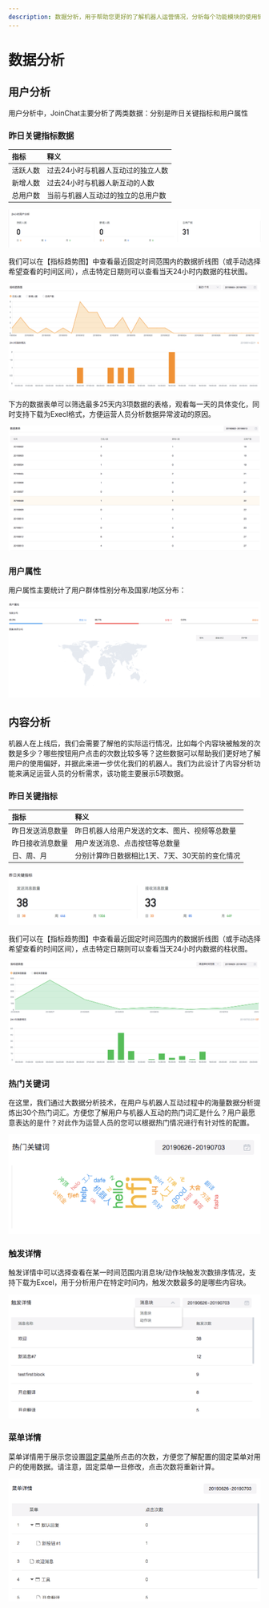 ```yaml
---
description: 数据分析，用于帮助您更好的了解机器人运营情况，分析每个功能模块的使用情况，辅助进行相关流程及转化的改进。
---
```


# 数据分析

## 用户分析

用户分析中，JoinChat主要分析了两类数据：分别是昨日关键指标和用户属性

### 昨日关键指标数据

| 指标 | 释义 |
| :--- | :--- |
| 活跃人数 | 过去24小时与机器人互动过的独立人数 |
| 新增人数 | 过去24小时与机器人新互动的人数 |
| 总用户数 | 当前与机器人互动过的独立的总用户数 |

![&#x8FC7;&#x53BB;24&#x5C0F;&#x65F6;](../.gitbook/assets/image%20%2831%29.png)

我们可以在【指标趋势图】中查看最近固定时间范围内的数据折线图（或手动选择希望查看的时间区间），点击特定日期则可以查看当天24小时内数据的柱状图。

![&#x6307;&#x6807;&#x8D8B;&#x52BF;](../.gitbook/assets/image%20%2887%29.png)

下方的数据表单可以筛选最多25天内3项数据的表格，观看每一天的具体变化，同时支持下载为Execl格式，方便运营人员分析数据异常波动的原因。

![&#x6570;&#x636E;&#x8868;&#x5355;](../.gitbook/assets/image%20%2826%29.png)

### 用户属性

用户属性主要统计了用户群体性别分布及国家/地区分布：

![&#x7528;&#x6237;&#x5C5E;&#x6027;](../.gitbook/assets/image%20%2891%29.png)

## 内容分析

机器人在上线后，我们会需要了解他的实际运行情况，比如每个内容块被触发的次数是多少？哪些按钮用户点击的次数比较多等？这些数据可以帮助我们更好地了解用户的使用偏好，并据此来进一步优化我们的机器人。我们为此设计了内容分析功能来满足运营人员的分析需求，该功能主要展示5项数据。

### 昨日关键指标

| 指标 | 释义 |
| :--- | :--- |
| 昨日发送消息数量 | 昨日机器人给用户发送的文本、图片、视频等总数量 |
| 昨日接收消息数量 | 用户发送消息、点击按钮等总数量 |
| 日、周、月 | 分别计算昨日数据相比1天、7天、30天前的变化情况 |

![&#x6628;&#x65E5;&#x5173;&#x952E;&#x6307;&#x6807;](../.gitbook/assets/image%20%28103%29.png)

我们可以在【指标趋势图】中查看最近固定时间范围内的数据折线图（或手动选择希望查看的时间区间），点击特定日期则可以查看当天24小时内数据的柱状图。

![&#x6307;&#x6807;&#x8D8B;&#x52BF;&#x56FE;](../.gitbook/assets/image%20%2885%29.png)

### 热门关键词

在这里，我们通过大数据分析技术，在用户与机器人互动过程中的海量数据分析提炼出30个热门词汇。方便您了解用户与机器人互动的热门词汇是什么？用户最愿意表达的是什？对此作为运营人员的您可以根据热门情况进行有针对性的配置。

![&#x70ED;&#x95E8;&#x5173;&#x952E;&#x8BCD;](../.gitbook/assets/image%20%2851%29.png)

### 触发详情

触发详情中可以选择查看在某一时间范围内消息块/动作块触发次数排序情况，支持下载为Excel，用于分析用户在特定时间内，触发次数最多的是哪些内容块。

![&#x89E6;&#x53D1;&#x8BE6;&#x60C5;](../.gitbook/assets/image%20%28154%29.png)

### 菜单详情

菜单详情用于展示您设置[固定菜单](zi-dong-hui-fu/gu-ding-cai-dan.md)所点击的次数，方便您了解配置的固定菜单对用户的使用数据。请注意，固定菜单一旦修改，点击次数将重新计算。

![&#x56FA;&#x5B9A;&#x83DC;&#x5355;](../.gitbook/assets/image%20%2840%29.png)




